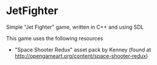 JetFighter
==========

Simple "Jet Fighter" game, written in C++ and using SDL 

This game uses the following resources
 - "Space Shooter Redux" asset pack by Kenney (found at http://opengameart.org/content/space-shooter-redux)